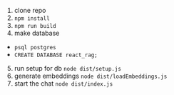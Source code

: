 1. clone repo
2. `npm install`
3. `npm run build`
4. make database

- `psql postgres`
- `CREATE DATABASE react_rag;`

5. run setup for db `node dist/setup.js`
6. generate embeddings `node dist/loadEmbeddings.js`
7. start the chat `node dist/index.js`
